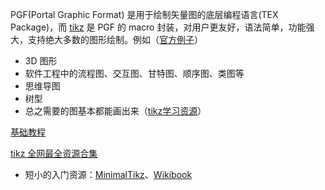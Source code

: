 PGF(Portal Graphic Format) 是用于绘制矢量图的底层编程语言(TEX Package)，而 [tikz](https://en.wikipedia.org/wiki/PGF/TikZ) 是 PGF 的 macro 封装，对用户更友好，语法简单，功能强大，支持绝大多数的图形绘制。例如（[官方例子](https://texample.net/tikz/examples/)）

- 3D 图形
- 软件工程中的流程图、交互图、甘特图、顺序图、类图等
- 思维导图
- 树型
- 总之需要的图基本都能画出来（[tikz学习资源](https://texample.net/tikz/resources/)）

[基础教程](http://www.statistiker-wg.de/pgf/tutorials.htm)

[tikz 全网最全资源合集](https://github.com/xiaohanyu/awesome-tikz)

- 短小的入门资源：[MinimalTikz](http://cremeronline.com/LaTeX/minimaltikz.pdf)、[Wikibook](https://en.wikibooks.org/wiki/LaTeX/PGF/TikZ)

